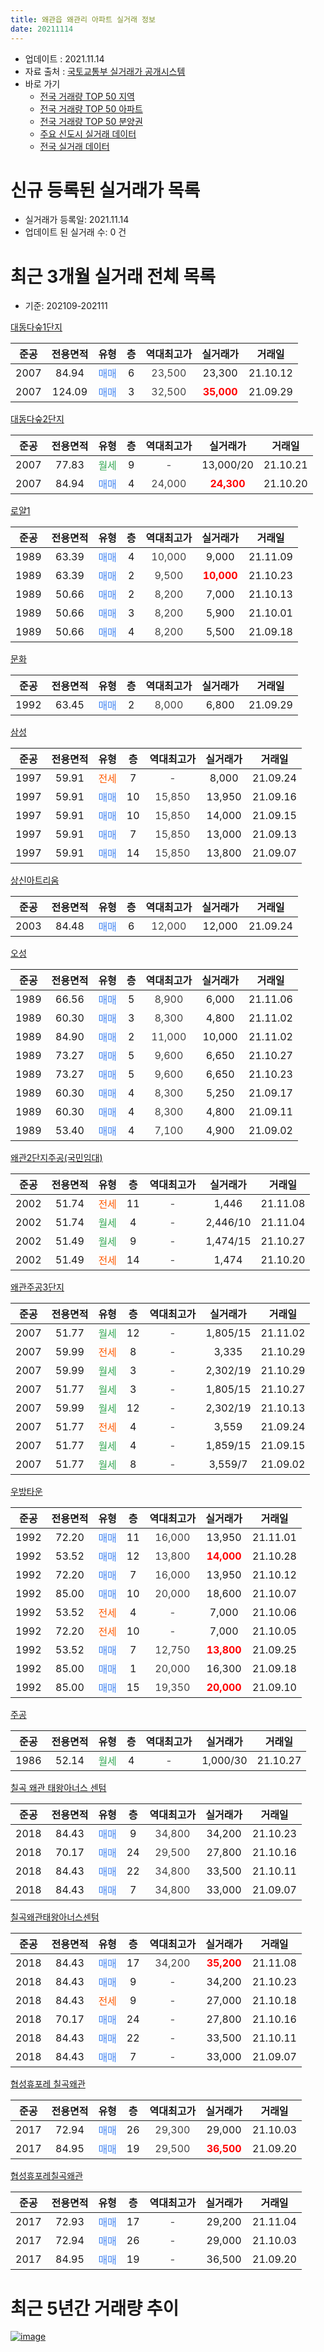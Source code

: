 ```yaml
---
title: 왜관읍 왜관리 아파트 실거래 정보
date: 20211114
---
```


* 업데이트 : 2021.11.14
* 자료 출처 : [국토교통부 실거래가 공개시스템](http://rt.molit.go.kr)
* 바로 가기
    * [전국 거래량 TOP 50 지역](https://apt-info.github.io/apt-trade-info/tr)
    * [전국 거래량 TOP 50 아파트](https://apt-info.github.io/apt-trade-info/ta)
    * [전국 거래량 TOP 50 분양권](https://apt-info.github.io/apt-trade-info/tb)
    * [주요 신도시 실거래 데이터](https://apt-info.github.io/apt-trade-info/newtown)
    * [전국 실거래 데이터](https://apt-info.github.io/apt-trade-info/all)



<script async src="https://pagead2.googlesyndication.com/pagead/js/adsbygoogle.js"></script>
<!-- 기본광고 -->
<ins class="adsbygoogle"
     style="display:block"
     data-ad-client="ca-pub-1142216861245946"
     data-ad-slot="4805727019"
     data-ad-format="auto"
     data-full-width-responsive="true"></ins>
<script>
     (adsbygoogle = window.adsbygoogle || []).push({});
</script>


# 신규 등록된 실거래가 목록

* 실거래가 등록일: 2021.11.14
* 업데이트 된 실거래 수: 0 건




<script async src="https://pagead2.googlesyndication.com/pagead/js/adsbygoogle.js"></script>
<!-- 기본광고 -->
<ins class="adsbygoogle"
     style="display:block"
     data-ad-client="ca-pub-1142216861245946"
     data-ad-slot="4805727019"
     data-ad-format="auto"
     data-full-width-responsive="true"></ins>
<script>
     (adsbygoogle = window.adsbygoogle || []).push({});
</script>


# 최근 3개월 실거래 전체 목록
* 기준: 202109-202111


[대동다숲1단지](https://search.naver.com/search.naver?query=%EB%8C%80%EB%8F%99%EB%8B%A4%EC%88%B21%EB%8B%A8%EC%A7%80)

|준공|전용면적|유형|층|역대최고가|실거래가|거래일|
|:---:|:---:|:---:|:---:|:---:|:---:|:---:|
|2007|84.94|<span style="color:#4285F3">매매</span>|6|<span style="color:#444444">23,500</span>|23,300|21.10.12|
|2007|124.09|<span style="color:#4285F3">매매</span>|3|<span style="color:#444444">32,500</span>|<b><span style="color:#FF0000">35,000</span></b>|21.09.29|

[대동다숲2단지](https://search.naver.com/search.naver?query=%EB%8C%80%EB%8F%99%EB%8B%A4%EC%88%B22%EB%8B%A8%EC%A7%80)

|준공|전용면적|유형|층|역대최고가|실거래가|거래일|
|:---:|:---:|:---:|:---:|:---:|:---:|:---:|
|2007|77.83|<span style="color:#34A853">월세</span>|9|<span style="color:#444444">-</span>|13,000/20|21.10.21|
|2007|84.94|<span style="color:#4285F3">매매</span>|4|<span style="color:#444444">24,000</span>|<b><span style="color:#FF0000">24,300</span></b>|21.10.20|

[로얄1](https://search.naver.com/search.naver?query=%EB%A1%9C%EC%96%841)

|준공|전용면적|유형|층|역대최고가|실거래가|거래일|
|:---:|:---:|:---:|:---:|:---:|:---:|:---:|
|1989|63.39|<span style="color:#4285F3">매매</span>|4|<span style="color:#444444">10,000</span>|9,000|21.11.09|
|1989|63.39|<span style="color:#4285F3">매매</span>|2|<span style="color:#444444">9,500</span>|<b><span style="color:#FF0000">10,000</span></b>|21.10.23|
|1989|50.66|<span style="color:#4285F3">매매</span>|2|<span style="color:#444444">8,200</span>|7,000|21.10.13|
|1989|50.66|<span style="color:#4285F3">매매</span>|3|<span style="color:#444444">8,200</span>|5,900|21.10.01|
|1989|50.66|<span style="color:#4285F3">매매</span>|4|<span style="color:#444444">8,200</span>|5,500|21.09.18|

[문화](https://search.naver.com/search.naver?query=%EB%AC%B8%ED%99%94)

|준공|전용면적|유형|층|역대최고가|실거래가|거래일|
|:---:|:---:|:---:|:---:|:---:|:---:|:---:|
|1992|63.45|<span style="color:#4285F3">매매</span>|2|<span style="color:#444444">8,000</span>|6,800|21.09.29|

[삼성](https://search.naver.com/search.naver?query=%EC%82%BC%EC%84%B1)

|준공|전용면적|유형|층|역대최고가|실거래가|거래일|
|:---:|:---:|:---:|:---:|:---:|:---:|:---:|
|1997|59.91|<span style="color:#FF5A00">전세</span>|7|<span style="color:#444444">-</span>|8,000|21.09.24|
|1997|59.91|<span style="color:#4285F3">매매</span>|10|<span style="color:#444444">15,850</span>|13,950|21.09.16|
|1997|59.91|<span style="color:#4285F3">매매</span>|10|<span style="color:#444444">15,850</span>|14,000|21.09.15|
|1997|59.91|<span style="color:#4285F3">매매</span>|7|<span style="color:#444444">15,850</span>|13,000|21.09.13|
|1997|59.91|<span style="color:#4285F3">매매</span>|14|<span style="color:#444444">15,850</span>|13,800|21.09.07|

[상신아트리움](https://search.naver.com/search.naver?query=%EC%83%81%EC%8B%A0%EC%95%84%ED%8A%B8%EB%A6%AC%EC%9B%80)

|준공|전용면적|유형|층|역대최고가|실거래가|거래일|
|:---:|:---:|:---:|:---:|:---:|:---:|:---:|
|2003|84.48|<span style="color:#4285F3">매매</span>|6|<span style="color:#444444">12,000</span>|12,000|21.09.24|

[오성](https://search.naver.com/search.naver?query=%EC%98%A4%EC%84%B1)

|준공|전용면적|유형|층|역대최고가|실거래가|거래일|
|:---:|:---:|:---:|:---:|:---:|:---:|:---:|
|1989|66.56|<span style="color:#4285F3">매매</span>|5|<span style="color:#444444">8,900</span>|6,000|21.11.06|
|1989|60.30|<span style="color:#4285F3">매매</span>|3|<span style="color:#444444">8,300</span>|4,800|21.11.02|
|1989|84.90|<span style="color:#4285F3">매매</span>|2|<span style="color:#444444">11,000</span>|10,000|21.11.02|
|1989|73.27|<span style="color:#4285F3">매매</span>|5|<span style="color:#444444">9,600</span>|6,650|21.10.27|
|1989|73.27|<span style="color:#4285F3">매매</span>|5|<span style="color:#444444">9,600</span>|6,650|21.10.23|
|1989|60.30|<span style="color:#4285F3">매매</span>|4|<span style="color:#444444">8,300</span>|5,250|21.09.17|
|1989|60.30|<span style="color:#4285F3">매매</span>|4|<span style="color:#444444">8,300</span>|4,800|21.09.11|
|1989|53.40|<span style="color:#4285F3">매매</span>|4|<span style="color:#444444">7,100</span>|4,900|21.09.02|

[왜관2단지주공(국민임대)](https://search.naver.com/search.naver?query=%EC%99%9C%EA%B4%802%EB%8B%A8%EC%A7%80%EC%A3%BC%EA%B3%B5%28%EA%B5%AD%EB%AF%BC%EC%9E%84%EB%8C%80%29)

|준공|전용면적|유형|층|역대최고가|실거래가|거래일|
|:---:|:---:|:---:|:---:|:---:|:---:|:---:|
|2002|51.74|<span style="color:#FF5A00">전세</span>|11|<span style="color:#444444">-</span>|1,446|21.11.08|
|2002|51.74|<span style="color:#34A853">월세</span>|4|<span style="color:#444444">-</span>|2,446/10|21.11.04|
|2002|51.49|<span style="color:#34A853">월세</span>|9|<span style="color:#444444">-</span>|1,474/15|21.10.27|
|2002|51.49|<span style="color:#FF5A00">전세</span>|14|<span style="color:#444444">-</span>|1,474|21.10.20|

[왜관주공3단지](https://search.naver.com/search.naver?query=%EC%99%9C%EA%B4%80%EC%A3%BC%EA%B3%B53%EB%8B%A8%EC%A7%80)

|준공|전용면적|유형|층|역대최고가|실거래가|거래일|
|:---:|:---:|:---:|:---:|:---:|:---:|:---:|
|2007|51.77|<span style="color:#34A853">월세</span>|12|<span style="color:#444444">-</span>|1,805/15|21.11.02|
|2007|59.99|<span style="color:#FF5A00">전세</span>|8|<span style="color:#444444">-</span>|3,335|21.10.29|
|2007|59.99|<span style="color:#34A853">월세</span>|3|<span style="color:#444444">-</span>|2,302/19|21.10.29|
|2007|51.77|<span style="color:#34A853">월세</span>|3|<span style="color:#444444">-</span>|1,805/15|21.10.27|
|2007|59.99|<span style="color:#34A853">월세</span>|12|<span style="color:#444444">-</span>|2,302/19|21.10.13|
|2007|51.77|<span style="color:#FF5A00">전세</span>|4|<span style="color:#444444">-</span>|3,559|21.09.24|
|2007|51.77|<span style="color:#34A853">월세</span>|4|<span style="color:#444444">-</span>|1,859/15|21.09.15|
|2007|51.77|<span style="color:#34A853">월세</span>|8|<span style="color:#444444">-</span>|3,559/7|21.09.02|

[우방타운](https://search.naver.com/search.naver?query=%EC%9A%B0%EB%B0%A9%ED%83%80%EC%9A%B4)

|준공|전용면적|유형|층|역대최고가|실거래가|거래일|
|:---:|:---:|:---:|:---:|:---:|:---:|:---:|
|1992|72.20|<span style="color:#4285F3">매매</span>|11|<span style="color:#444444">16,000</span>|13,950|21.11.01|
|1992|53.52|<span style="color:#4285F3">매매</span>|12|<span style="color:#444444">13,800</span>|<b><span style="color:#FF0000">14,000</span></b>|21.10.28|
|1992|72.20|<span style="color:#4285F3">매매</span>|7|<span style="color:#444444">16,000</span>|13,950|21.10.12|
|1992|85.00|<span style="color:#4285F3">매매</span>|10|<span style="color:#444444">20,000</span>|18,600|21.10.07|
|1992|53.52|<span style="color:#FF5A00">전세</span>|4|<span style="color:#444444">-</span>|7,000|21.10.06|
|1992|72.20|<span style="color:#FF5A00">전세</span>|10|<span style="color:#444444">-</span>|7,000|21.10.05|
|1992|53.52|<span style="color:#4285F3">매매</span>|7|<span style="color:#444444">12,750</span>|<b><span style="color:#FF0000">13,800</span></b>|21.09.25|
|1992|85.00|<span style="color:#4285F3">매매</span>|1|<span style="color:#444444">20,000</span>|16,300|21.09.18|
|1992|85.00|<span style="color:#4285F3">매매</span>|15|<span style="color:#444444">19,350</span>|<b><span style="color:#FF0000">20,000</span></b>|21.09.10|


<script async src="https://pagead2.googlesyndication.com/pagead/js/adsbygoogle.js"></script>
<!-- 기본광고 -->
<ins class="adsbygoogle"
     style="display:block"
     data-ad-client="ca-pub-1142216861245946"
     data-ad-slot="4805727019"
     data-ad-format="auto"
     data-full-width-responsive="true"></ins>
<script>
     (adsbygoogle = window.adsbygoogle || []).push({});
</script>


[주공](https://search.naver.com/search.naver?query=%EC%A3%BC%EA%B3%B5)

|준공|전용면적|유형|층|역대최고가|실거래가|거래일|
|:---:|:---:|:---:|:---:|:---:|:---:|:---:|
|1986|52.14|<span style="color:#34A853">월세</span>|4|<span style="color:#444444">-</span>|1,000/30|21.10.27|

[칠곡 왜관 태왕아너스 센텀](https://search.naver.com/search.naver?query=%EC%B9%A0%EA%B3%A1+%EC%99%9C%EA%B4%80+%ED%83%9C%EC%99%95%EC%95%84%EB%84%88%EC%8A%A4+%EC%84%BC%ED%85%80)

|준공|전용면적|유형|층|역대최고가|실거래가|거래일|
|:---:|:---:|:---:|:---:|:---:|:---:|:---:|
|2018|84.43|<span style="color:#4285F3">매매</span>|9|<span style="color:#444444">34,800</span>|34,200|21.10.23|
|2018|70.17|<span style="color:#4285F3">매매</span>|24|<span style="color:#444444">29,500</span>|27,800|21.10.16|
|2018|84.43|<span style="color:#4285F3">매매</span>|22|<span style="color:#444444">34,800</span>|33,500|21.10.11|
|2018|84.43|<span style="color:#4285F3">매매</span>|7|<span style="color:#444444">34,800</span>|33,000|21.09.07|

[칠곡왜관태왕아너스센텀](https://search.naver.com/search.naver?query=%EC%B9%A0%EA%B3%A1%EC%99%9C%EA%B4%80%ED%83%9C%EC%99%95%EC%95%84%EB%84%88%EC%8A%A4%EC%84%BC%ED%85%80)

|준공|전용면적|유형|층|역대최고가|실거래가|거래일|
|:---:|:---:|:---:|:---:|:---:|:---:|:---:|
|2018|84.43|<span style="color:#4285F3">매매</span>|17|<span style="color:#444444">34,200</span>|<b><span style="color:#FF0000">35,200</span></b>|21.11.08|
|2018|84.43|<span style="color:#4285F3">매매</span>|9|<span style="color:#444444">-</span>|34,200|21.10.23|
|2018|84.43|<span style="color:#FF5A00">전세</span>|9|<span style="color:#444444">-</span>|27,000|21.10.18|
|2018|70.17|<span style="color:#4285F3">매매</span>|24|<span style="color:#444444">-</span>|27,800|21.10.16|
|2018|84.43|<span style="color:#4285F3">매매</span>|22|<span style="color:#444444">-</span>|33,500|21.10.11|
|2018|84.43|<span style="color:#4285F3">매매</span>|7|<span style="color:#444444">-</span>|33,000|21.09.07|

[협성휴포레 칠곡왜관](https://search.naver.com/search.naver?query=%ED%98%91%EC%84%B1%ED%9C%B4%ED%8F%AC%EB%A0%88+%EC%B9%A0%EA%B3%A1%EC%99%9C%EA%B4%80)

|준공|전용면적|유형|층|역대최고가|실거래가|거래일|
|:---:|:---:|:---:|:---:|:---:|:---:|:---:|
|2017|72.94|<span style="color:#4285F3">매매</span>|26|<span style="color:#444444">29,300</span>|29,000|21.10.03|
|2017|84.95|<span style="color:#4285F3">매매</span>|19|<span style="color:#444444">29,500</span>|<b><span style="color:#FF0000">36,500</span></b>|21.09.20|

[협성휴포레칠곡왜관](https://search.naver.com/search.naver?query=%ED%98%91%EC%84%B1%ED%9C%B4%ED%8F%AC%EB%A0%88%EC%B9%A0%EA%B3%A1%EC%99%9C%EA%B4%80)

|준공|전용면적|유형|층|역대최고가|실거래가|거래일|
|:---:|:---:|:---:|:---:|:---:|:---:|:---:|
|2017|72.93|<span style="color:#4285F3">매매</span>|17|<span style="color:#444444">-</span>|29,200|21.11.04|
|2017|72.94|<span style="color:#4285F3">매매</span>|26|<span style="color:#444444">-</span>|29,000|21.10.03|
|2017|84.95|<span style="color:#4285F3">매매</span>|19|<span style="color:#444444">-</span>|36,500|21.09.20|



<script async src="https://pagead2.googlesyndication.com/pagead/js/adsbygoogle.js"></script>
<!-- 기본광고 -->
<ins class="adsbygoogle"
     style="display:block"
     data-ad-client="ca-pub-1142216861245946"
     data-ad-slot="4805727019"
     data-ad-format="auto"
     data-full-width-responsive="true"></ins>
<script>
     (adsbygoogle = window.adsbygoogle || []).push({});
</script>


# 최근 5년간 거래량 추이


<div style="width:100%;">
    <canvas id="deal_progress" height="200"></canvas>
</div>

<script>
new Chart(document.getElementById("deal_progress"), {
    type: 'line',
    data: {
        labels: ['16.01','16.02','16.03','16.04','16.05','16.06','16.07','16.08','16.09','16.10','16.11','16.12','17.01','17.02','17.03','17.04','17.05','17.06','17.07','17.08','17.09','17.10','17.11','17.12','18.01','18.02','18.03','18.04','18.05','18.06','18.07','18.08','18.09','18.10','18.11','18.12','19.01','19.02','19.03','19.04','19.05','19.06','19.07','19.08','19.09','19.10','19.11','19.12','20.01','20.02','20.03','20.04','20.05','20.06','20.07','20.08','20.09','20.10','20.11','20.12','21.01','21.02','21.03','21.04','21.05','21.06','21.07','21.08','21.09','21.10','21.11'],
        datasets: [{
            label: '매매/분양권',
            data: [13,13,11,8,14,6,14,8,2,10,9,13,5,15,12,18,9,11,15,31,25,43,50,39,28,24,21,10,16,13,10,15,19,24,36,35,46,29,26,19,30,24,18,17,25,24,31,18,16,27,12,20,23,28,19,21,27,24,30,28,36,22,35,22,22,21,26,21,18,18,7],
            borderColor: "rgba(66, 133, 243, 1)",
            backgroundColor: "rgba(66, 133, 243, 0.05)",
            borderWidth: 1,
            pointRadius: 0,
            fill: false,
            lineTension: 0
        },{
            label: '전/월세',
            data: [11,6,9,12,3,6,9,11,8,7,6,26,10,8,11,11,2,6,10,8,10,16,26,48,26,12,18,13,5,3,10,5,10,9,18,28,38,30,23,20,12,12,12,7,6,6,18,17,14,12,4,11,4,6,8,8,6,10,15,13,8,6,11,0,10,1,15,10,4,11,3],
            borderColor: "rgba(255, 90, 0, 1)",
            backgroundColor: "rgba(255, 90, 0, 0.05)",
            borderWidth: 1,
            pointRadius: 0,
            fill: false,
            lineTension: 0
        },{
            label: '합계',
            data: [24,19,20,20,17,12,23,19,10,17,15,39,15,23,23,29,11,17,25,39,35,59,76,87,54,36,39,23,21,16,20,20,29,33,54,63,84,59,49,39,42,36,30,24,31,30,49,35,30,39,16,31,27,34,27,29,33,34,45,41,44,28,46,22,32,22,41,31,22,29,10],
            borderColor: "rgba(0, 0, 0, 1)",
            backgroundColor: "rgba(0, 0, 0, 0.03)",
            borderWidth: 0.1,
            pointRadius: 0,
            fill: true,
            lineTension: 0
        }
        ]
    },
    options: {
        responsive: true,
        title: {
            display: false
        },
        tooltips: {
            mode: 'index',
            intersect: false
        },
        hover: {
            mode: 'nearest',
            intersect: true
        },
        scales: {
            xAxes: [{
                display: true,
                scaleLabel: {
                    display: true,
                    labelString: '년/월'
                }
            }],
            yAxes: [{
                display: true,
                ticks: {
                    suggestedMin: 0,
                },
                scaleLabel: {
                    display: true,
                    labelString: '실거래 수'
                }
            }]
        }
    }
});

</script>


[![image](https://apt-info.github.io/images/2020-01-03-apt-trade-info/1024x500.png)](https://play.google.com/store/apps/details?id=com.aptinfo.apttradeinfo)

